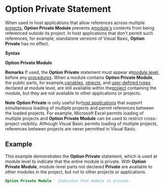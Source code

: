 
# Option Private Statement

When used in host applications that allow references across multiple [projects](b8bdf64f-5920-1ae9-16d0-b26d09524a30.md),  **Option Private Module** prevents a[module's](b8bdf64f-5920-1ae9-16d0-b26d09524a30.md) contents from being referenced outside its project. In host applications that don't permit such references, for example, standalone versions of Visual Basic, **Option Private** has no effect.

 **Syntax**

 **Option Private Module**

 **Remarks**
If used, the  **Option** **Private** statement must appear at[module level](b8bdf64f-5920-1ae9-16d0-b26d09524a30.md), before any [procedures](b8bdf64f-5920-1ae9-16d0-b26d09524a30.md).
When a module contains  **Option Private Module**, the public parts, for example,[variables](b8bdf64f-5920-1ae9-16d0-b26d09524a30.md), [objects](b8bdf64f-5920-1ae9-16d0-b26d09524a30.md), and [user-defined types](b8bdf64f-5920-1ae9-16d0-b26d09524a30.md) declared at module level, are still available within the[project](b8bdf64f-5920-1ae9-16d0-b26d09524a30.md) containing the module, but they are not available to other applications or projects.

 **Note**   **Option Private** is only useful for[host applications](b8bdf64f-5920-1ae9-16d0-b26d09524a30.md) that support simultaneous loading of multiple projects and permit references between the loaded projects. For example, Microsoft Excel permits loading of multiple projects and **Option Private Module** can be used to restrict cross-project visibility. Although Visual Basic permits loading of multiple projects, references between projects are never permitted in Visual Basic.


## Example

This example demonstrates the  **Option Private** statement, which is used at module level to indicate that the entire module is private. With **Option Private Module**, module-level parts not declared **Private** are available to other modules in the project, but not to other projects or applications.


```vb
Option Private Module ' Indicates that module is private. 

```

